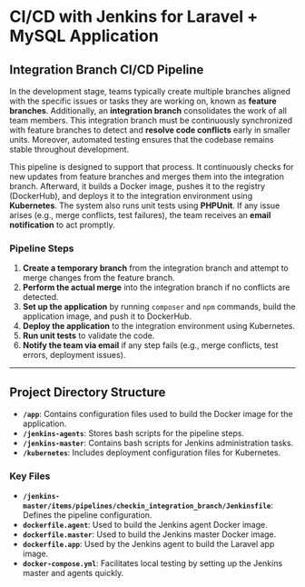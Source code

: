 # CI/CD with Jenkins for Laravel + MySQL Application

## Integration Branch CI/CD Pipeline

In the development stage, teams typically create multiple branches aligned with the specific issues or tasks they are working on, known as **feature branches**. Additionally, an **integration branch** consolidates the work of all team members. This integration branch must be continuously synchronized with feature branches to detect and **resolve code conflicts** early in smaller units. Moreover, automated testing ensures that the codebase remains stable throughout development.

This pipeline is designed to support that process. It continuously checks for new updates from feature branches and merges them into the integration branch. Afterward, it builds a Docker image, pushes it to the registry (DockerHub), and deploys it to the integration environment using **Kubernetes**. The system also runs unit tests using **PHPUnit**. If any issue arises (e.g., merge conflicts, test failures), the team receives an **email notification** to act promptly.

### Pipeline Steps

1. **Create a temporary branch** from the integration branch and attempt to merge changes from the feature branch.
2. **Perform the actual merge** into the integration branch if no conflicts are detected.
3. **Set up the application** by running `composer` and `npm` commands, build the application image, and push it to DockerHub.
4. **Deploy the application** to the integration environment using Kubernetes.
5. **Run unit tests** to validate the code.
6. **Notify the team via email** if any step fails (e.g., merge conflicts, test errors, deployment issues).

---

## Project Directory Structure

- **`/app`**: Contains configuration files used to build the Docker image for the application.
- **`/jenkins-agents`**: Stores bash scripts for the pipeline steps.
- **`/jenkins-master`**: Contains bash scripts for Jenkins administration tasks.
- **`/kubernetes`**: Includes deployment configuration files for Kubernetes.

### Key Files
- **`/jenkins-master/items/pipelines/checkin_integration_branch/Jenkinsfile`**: Defines the pipeline configuration.
- **`dockerfile.agent`**: Used to build the Jenkins agent Docker image.
- **`dockerfile.master`**: Used to build the Jenkins master Docker image.
- **`dockerfile.app`**: Used by the Jenkins agent to build the Laravel app image.
- **`docker-compose.yml`**: Facilitates local testing by setting up the Jenkins master and agents quickly.
